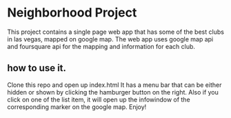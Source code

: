 # Neighborhood Project

This project contains a single page web app that has some of the best clubs in las vegas, mapped on google map.
The web app uses google map api and foursquare api for the mapping and information for each club. 


## how to use it.

Clone this repo and open up index.html
It has a menu bar that can be either hidden or shown by clicking the hamburger button on the right.
Also if you click on one of the list item, it will open up the infowindow of the corresponding marker on the google map.
Enjoy!